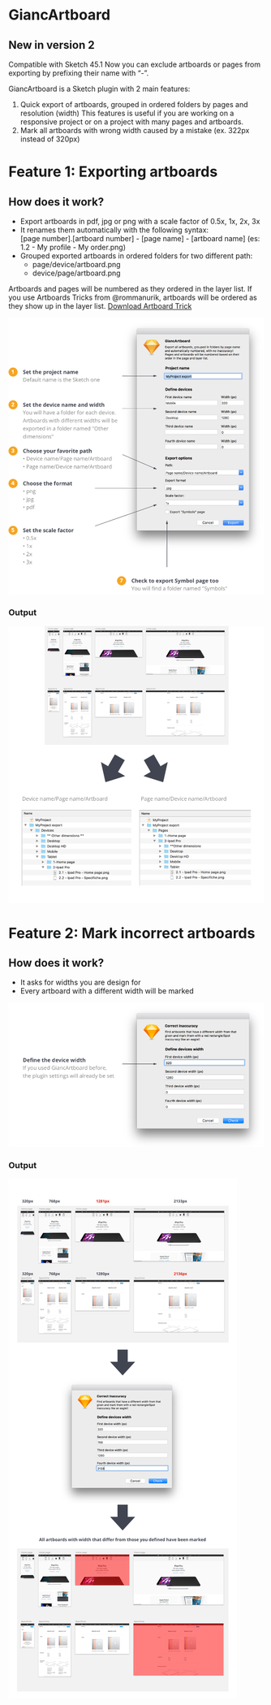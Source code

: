 # GiancArtboard

## New in version 2
Compatible with Sketch 45.1
Now you can exclude artboards or pages from exporting by prefixing their name with “-”.


GiancArtboard is a Sketch plugin with 2 main features:

1. Quick export of artboards, grouped in ordered folders by pages and resolution (width)
	 This features is useful if you are working on a responsive project or on a project with many 
	 pages and artboards.
2. Mark all artboards with wrong width caused by a mistake (ex. 322px instead of 320px)

# Feature 1: Exporting artboards
## How does it work?

- Export artboards in pdf, jpg or png with a scale factor of 0.5x, 1x, 2x, 3x
- It renames them automatically with the following syntax:<br/> 
   [page number].[artboard number] - [page name] - [artboard name] (es: 1.2 - My profile - My order.png)
- Grouped exported artboards in ordered folders for two different path:
    - page/device/artboard.png
    - device/page/artboard.png

Artboards and pages will be numbered as they ordered in the layer list.
If you use Artboards Tricks from @rommanurik, artboards will be ordered as they show up in the layer list.
<a href="https://github.com/romannurik/Sketch-ArtboardTricks">Download Artboard Trick</a>


![GiancArtboard](https://github.com/MattCowBoy/giancartboard/blob/master/Screenshots/How%20it%20works%3F.png)

### Output

![GiancArtboard](https://github.com/MattCowBoy/giancartboard/blob/master/Screenshots/Output.png)


# Feature 2: Mark incorrect artboards
## How does it work?

- It asks for widths you are design for
- Every artboard with a different width will be marked

![GiancArtboard](https://github.com/MattCowBoy/giancartboard/blob/master/Screenshots/Check%20inaccurancy.png)

### Output

![GiancArtboard](https://github.com/MattCowBoy/giancartboard/blob/master/Screenshots/Check%20inaccurancy%20Copy.png)



